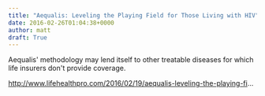 ```yaml
---
title: "Aequalis: Leveling the Playing Field for Those Living with HIV"
date: 2016-02-26T01:04:38+0000
author: matt
draft: True
---
```

Aequalis' methodology may lend itself to other treatable diseases for which life insurers don't provide coverage.

http://www.lifehealthpro.com/2016/02/19/aequalis-leveling-the-playing-fi...

